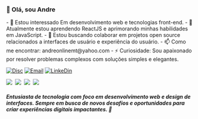    <h3> 👋 Olá, sou Andre</h3>
- 👀 Estou interessado Em desenvolvimento web e tecnologias front-end.
- 🌱 Atualmente estou aprendendo ReactJS e aprimorando minhas habilidades em JavaScript.
- 💞️ Estou buscando colaborar em projetos open source relacionados a interfaces de usuário e experiência do usuário.
- 📫 Como me encontrar:  andreonlinemt@yahoo.com 
- ⚡ Curiosidade:  Sou apaixonado por resolver problemas complexos com soluções simples e elegantes.

<br>

[![Disc](https://img.shields.io/badge/Discord-7289DA?style=for-the-badge&logo=discord&logoColor=white)](https://discord.com/channels/@me) 
[![Email](https://img.shields.io/badge/Gmail-D14836?style=for-the-badge&logo=gmail&logoColor=white)](https://mail.google.com/mail/u/0/?pli=1#inbox)
[![LinkeDin](https://img.shields.io/badge/LinkedIn-0077B5?style=for-the-badge&logo=linkedin&logoColor=white)](https://www.linkedin.com/in/marcio-andr%C3%A9-30ab592b9/)

![](https://upload.wikimedia.org/wikipedia/commons/thumb/6/61/HTML5_logo_and_wordmark.svg/25px-HTML5_logo_and_wordmark.svg.png)&nbsp;
![](https://upload.wikimedia.org/wikipedia/commons/thumb/d/d5/CSS3_logo_and_wordmark.svg/20px-CSS3_logo_and_wordmark.svg.png)&nbsp;
![](https://upload.wikimedia.org/wikipedia/commons/thumb/9/99/Unofficial_JavaScript_logo_2.svg/22px-Unofficial_JavaScript_logo_2.svg.png)&nbsp;
![](https://upload.wikimedia.org/wikipedia/commons/thumb/a/a7/React-icon.svg/25px-React-icon.svg.png)&nbsp;

##### *Entusiasta de tecnologia com foco em desenvolvimento web e design de interfaces. Sempre em busca de novos desafios e oportunidades para criar experiências digitais impactantes.* 💫

